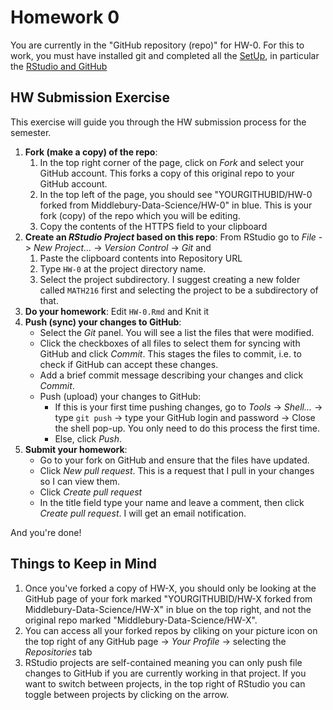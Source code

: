 # Homework 0

You are currently in the "GitHub repository (repo)" for HW-0. For this to work, you must have installed git and completed all the [SetUp](https://github.com/Middlebury-Data-Science/SetUp), in particular the [RStudio and GitHub](https://github.com/Middlebury-Data-Science/SetUp#rstudio-and-github)

## HW Submission Exercise

This exercise will guide you through the HW submission process for the semester. 

1. **Fork (make a copy) of the repo**:
    1. In the top right corner of the page, click on *Fork* and select your GitHub account. This forks a copy of this original repo to your GitHub account.
    1. In the top left of the page, you should see "YOURGITHUBID/HW-0 forked from Middlebury-Data-Science/HW-0" in blue. This is your fork (copy) of the repo which you will be editing.
    1. Copy the contents of the HTTPS field to your clipboard
1. **Create an *RStudio Project* based on this repo**: From RStudio go to *File* -> *New Project...* -> *Version Control* -> *Git* and 
    1. Paste the clipboard contents into Repository URL
    2. Type `HW-0` at the project directory name.
    3. Select the project subdirectory. I suggest creating a new folder called `MATH216` first and selecting the project to be a subdirectory of that.
1. **Do your homework**: Edit `HW-0.Rmd` and Knit it
1. **Push (sync) your changes to GitHub**:
    + Select the *Git* panel. You will see a list the files that were modified.
    + Click the checkboxes of all files to select them for syncing with GitHub and click *Commit*. This stages the files to commit, i.e. to check if GitHub can accept these changes.
    + Add a brief commit message describing your changes and click *Commit*.
    + Push (upload) your changes to GitHub:
        + If this is your first time pushing changes, go to *Tools* -> *Shell...* -> type `git push` -> type your GitHub login and password -> Close the shell pop-up.  You only need to do this process the first time.
        + Else, click *Push*.
1. **Submit your homework**:
    + Go to your fork on GitHub and ensure that the files have updated.
    + Click *New pull request*. This is a request that I pull in your changes so I can view them.
    + Click *Create pull request*
    + In the title field type your name and leave a comment, then click *Create pull request*. I will get an email notification.

And you're done!


## Things to Keep in Mind

1. Once you've forked a copy of HW-X, you should only be looking at the GitHub page of your fork marked "YOURGITHUBID/HW-X forked from Middlebury-Data-Science/HW-X" in blue on the top right, and not the original repo marked "Middlebury-Data-Science/HW-X".
1. You can access all your forked repos by cliking on your picture icon on the top right of any GitHub page -> *Your Profile* -> selecting the *Repositories* tab
1. RStudio projects are self-contained meaning you can only push file changes to GitHub if you are currently working in that project. If you want to switch between projects, in the top right of RStudio you can toggle between projects by clicking on the arrow. 


    
